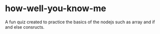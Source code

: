 # how-well-you-know-me

A fun quiz created to practice the basics of the nodejs such as array and if and else consructs.
